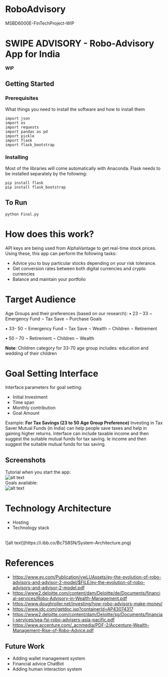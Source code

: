 # RoboAdvisory
MSBD6000E-FinTechProject-WIP

# SWIPE ADVISORY - Robo-Advisory App for India

**WIP**

## Getting Started

### Prerequisites

What things you need to install the software and how to install them

```
import json
import os
import requests
import pandas as pd
import pickle
import flask
import flask_bootstrap
```

### Installing
Most of the libraries will come automatically with Anaconda. Flask needs to be installed separately by the following:
```
pip install flask
pip install flask_bootstrap
```

## To Run
```
python Final.py
```

# How does this work?
API keys are being used from AlphaVantage to get real-time stock prices. Using these, this app can perform the following tasks:
- Advice you to buy particular stocks depending on your risk tolerance.
- Get conversion rates between both digital currencies and crypto currencies
- Balance and maintain your portfolio

# Target Audience

Age Groups and their preferences (based on our research):
•	23 – 33
¬	Emergency Fund
¬	Tax Save
¬	Purchase Goals

•	33- 50
¬	Emergency Fund
¬	Tax Save
¬	Wealth
¬	Children
¬	Retirement

•	50 – 70
¬	Retirement
¬	Children 
¬	Wealth

**Note**: Children category for 33-70 age group includes: education and wedding of their children

# Goal Setting Interface
Interface parameters for goal setting:
- Initial Investment
- Time span
- Monthly contribution
- Goal Amount

Example:
**For Tax Savings (23 to 50 Age Group Preference)**
Investing in Tax Saver Mutual Funds (in India) can help people save taxes and help in gaining higher returns. Interface can include taxable income and then suggest the suitable mutual funds for tax saving. 
le income and then suggest the suitable mutual funds for tax saving.

## Screenshots
Tutorial when you start the app: 
<br/>
![alt text](https://i.ibb.co/gRqYMYW/Screen-Shot-2019-03-30-at-15-46-27.png) <br/>
Goals available: 
<br/>
![alt text](https://i.ibb.co/QJ9nvxS/Screen-Shot-2019-03-30-at-15-54-21.png) <br/>

# Technology Architecture 
- Hosting
- Technology stack
<br/>
 ![alt text](https://i.ibb.co/Bc7S8SN/System-Architecture.png)

# References
- https://www.ey.com/Publication/vwLUAssets/ey-the-evolution-of-robo-advisors-and-advisor-2-model/$FILE/ey-the-evolution-of-robo-advisors-and-advisor-2-model.pdf
- https://www2.deloitte.com/content/dam/Deloitte/de/Documents/financial-services/Robo-Advisory-in-Wealth-Management.pdf
- https://www.doughroller.net/investing/how-robo-advisors-make-money/
- https://www.idc.com/getdoc.jsp?containerId=AP43074317
- https://www2.deloitte.com/content/dam/Deloitte/sg/Documents/financial-services/sea-fsi-robo-advisers-asia-pacific.pdf
- https://www.accenture.com/_acnmedia/PDF-2/Accenture-Wealth-Management-Rise-of-Robo-Advice.pdf

## Future Work
- Adding wallet management system
- Financial advice ChatBot
- Adding human interaction system
